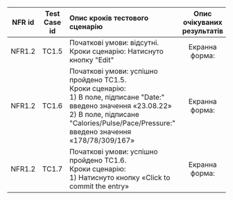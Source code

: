 |NFR id|Test Case id|Опис кроків тестового сценарію|Опис очікуваних результатів|
|:-:|:-:|:-|:-:|
|NFR1.2|TC1.5|Початкові умови: відсутні. <br> Кроки сценарію: Натиснуто кнопку "Edit"|Екранна форма: <br>
|NFR1.2|TC1.6|Початкові умови: успішно пройдено TC1.5. <br> Кроки сценарію: <br> 1) В поле, підписане "Date:" введено значення «23.08.22» <br> 2) В поле, підписане "Calories/Pulse/Pace/Pressure:" введено значення «178/78/309/167» |Екранна форма: <br> 
|NFR1.2|TC1.7|Початкові умови: успішно пройдено TC1.6. <br> Кроки сценарію: <br> 1) Натиснуто кнопку «Click to commit the entry»|Екранна форма: <br>
